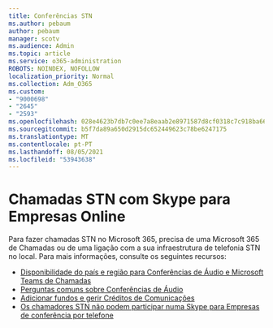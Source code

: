 ```yaml
---
title: Conferências STN
ms.author: pebaum
author: pebaum
manager: scotv
ms.audience: Admin
ms.topic: article
ms.service: o365-administration
ROBOTS: NOINDEX, NOFOLLOW
localization_priority: Normal
ms.collection: Adm_O365
ms.custom:
- "9000698"
- "2645"
- "2593"
ms.openlocfilehash: 028e4623b7db7c0ee7a8eaab2e8971587d8cf0318c7c918ba6621f0d57b116be
ms.sourcegitcommit: b5f7da89a650d2915dc652449623c78be6247175
ms.translationtype: MT
ms.contentlocale: pt-PT
ms.lasthandoff: 08/05/2021
ms.locfileid: "53943638"
---
```

# <a name="pstn-calling-with-skype-for-business-online"></a>Chamadas STN com Skype para Empresas Online

Para fazer chamadas STN no Microsoft 365, [](https://docs.microsoft.com/microsoftteams/what-is-phone-system-in-office-365#more-about-calling-plans) precisa de uma Microsoft 365 de Chamadas ou de uma ligação com a sua infraestrutura de telefonia STN no local. Para mais informações, consulte os seguintes recursos: 

- [Disponibilidade do país e região para Conferências de Áudio e Microsoft Teams de Chamadas](https://docs.microsoft.com/microsoftteams/country-and-region-availability-for-audio-conferencing-and-calling-plans/country-and-region-availability-for-audio-conferencing-and-calling-plans) 
- [Perguntas comuns sobre Conferências de Áudio](https://docs.microsoft.com/microsoftteams/audio-conferencing-common-questions)
- [Adicionar fundos e gerir Créditos de Comunicações](https://docs.microsoft.com/microsoftteams/add-funds-and-manage-communications-credits)
- [Os chamadores STN não podem participar numa Skype para Empresas de conferência por telefone](https://docs.microsoft.com/SkypeForBusiness/troubleshoot/online-conferencing/pstn-callers-cant-join-dial-in-call)